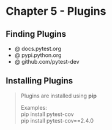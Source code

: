 # Chapter 5 - Plugins

## Finding Plugins
* @ docs.pytest.org
* @ pypi.python.org
* @ github.com/pytest-dev

## Installing Plugins

> Plugins are installed using **pip**  
>
> Examples:  
> pip install pytest-cov  
> pip install pytest-cov==2.4.0  


